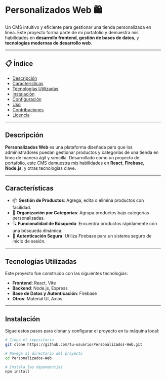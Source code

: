 # Personalizados Web 🛍️

Un CMS intuitivo y eficiente para gestionar una tienda personalizada en línea. Este proyecto forma parte de mi portafolio y demuestra mis habilidades en **desarrollo frontend**, **gestión de bases de datos**, y **tecnologías modernas de desarrollo web**.

---

## 📋 Índice
- [Descripción](#descripción)
- [Características](#características)
- [Tecnologías Utilizadas](#tecnologías-utilizadas)
- [Instalación](#instalación)
- [Configuración](#configuración)
- [Uso](#uso)
- [Contribuciones](#contribuciones)
- [Licencia](#licencia)

---

## Descripción

**Personalizados Web** es una plataforma diseñada para que los administradores puedan gestionar productos y categorías de una tienda en línea de manera ágil y sencilla. Desarrollado como un proyecto de portafolio, este CMS demuestra mis habilidades en **React**, **Firebase**, **Node.js**, y otras tecnologías clave.

---

## Características

- 📦 **Gestión de Productos**: Agrega, edita o elimina productos con facilidad.
- 📂 **Organización por Categorías**: Agrupa productos bajo categorías personalizadas.
- 🔍 **Funcionalidad de Búsqueda**: Encuentra productos rápidamente con una búsqueda dinámica.
- 🔐 **Autenticación Segura**: Utiliza Firebase para un sistema seguro de inicio de sesión.

---

## Tecnologías Utilizadas

Este proyecto fue construido con las siguientes tecnologías:

- **Frontend**: React, Vite
- **Backend**: Node.js, Express
- **Base de Datos y Autenticación**: Firebase
- **Otros**: Material UI, Axios

---

## Instalación

Sigue estos pasos para clonar y configurar el proyecto en tu máquina local:

```bash
# Clona el repositorio
git clone https://github.com/tu-usuario/Personalizados-Web.git

# Navega al directorio del proyecto
cd Personalizados-Web

# Instala las dependencias
npm install

